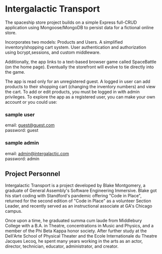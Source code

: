 # Intergalactic Transport
The spaceship store project builds on a simple Express full-CRUD application using Mongoose/MongoDB to persist data for a fictional online store.

Incorporates two models: Products and Users. A simplified inventory/shopping cart system. User authentication and authorization using bcrypt,sessions, and custom middleware.

Additionally, the app links to a text-based browser game called SpaceBattle (on the home page). Eventually the storefront will evolve to tie directly into the game.

The app is read only for an unregistered guest. A logged in user can add products to their shopping cart (changing the inventory numbers) and view the cart. To add or edit products, you must be logged in with admin privileges. To explore the app as a registered user, you can make your own account or you could use:
### sample user
email: guest@guest.com<br/>
password: guest

### sample admin
email: admin@intergalactic.com<br/>
password: admin

## Project Personnel
<p>Intergalactic Transport is a project developed by Blake Montgomery, a graduate of General Assembly's Software Engineering Immersive. Blake got his start coding with Standford's pandemic offering "Code in Place", returned for the second edition of "Code in Place" as a volunteer Section Leader, and recently served as an instructional associate at GA's Chicago campus.</p>

<p>Once upon a time, he graduated summa cum laude from Middlebury College with a B.A. in Theatre, concentrations in Music and Physics, and a member of the Phi Beta Kappa honor society. After further study at the Dell'Arte School of Physical Theater and the Ecole Internationale du Theatre Jacques Lecoq, he spent many years working in the arts as an actor, director, technician, educator, administrator, and creator.</p>